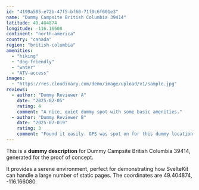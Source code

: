 ```yaml
---
id: "4199a505-e72b-47f5-bf60-71f0c6f601e3"
name: "Dummy Campsite British Columbia 39414"
latitude: 49.404874
longitude: -116.16608
continent: "north-america"
country: "canada"
region: "british-columbia"
amenities:
  - "hiking"
  - "dog-friendly"
  - "water"
  - "ATV-access"
images:
  - "https://res.cloudinary.com/demo/image/upload/v1/sample.jpg"
reviews:
  - author: "Dummy Reviewer A"
    date: "2025-02-05"
    rating: 4
    comment: "A nice, quiet dummy spot with some basic amenities."
  - author: "Dummy Reviewer B"
    date: "2025-07-019"
    rating: 3
    comment: "Found it easily. GPS was spot on for this dummy location."
---
```


This is a **dummy description** for Dummy Campsite British Columbia 39414, generated for the proof of concept.

It provides a serene environment, perfect for demonstrating how SvelteKit can handle a large number of static pages. The coordinates are 49.404874, -116.166080.
